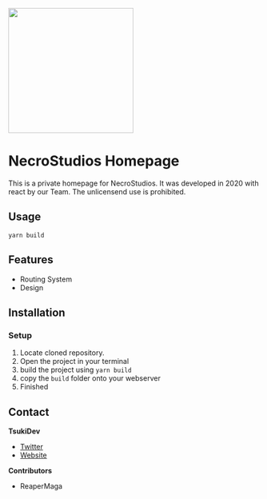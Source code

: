 <img src="https://me.tsukidev.de/lEfTVBmXuD.png" width="250"></img>


# NecroStudios Homepage

This is a private homepage for NecroStudios. It was developed in 2020 with react by our Team. The unlicensend use is prohibited.

## Usage


`yarn build`

## Features

* Routing System
* Design

## Installation 

### Setup 

1. Locate cloned repository.
2. Open the project in your terminal
3. build the project using `yarn build`
4. copy the `build` folder onto your webserver
5. Finished


## Contact
**TsukiDev**
- [Twitter](https://twitter.com/TsukiDev)
- [Website](https://tsukidev.de)

**Contributors**
- ReaperMaga